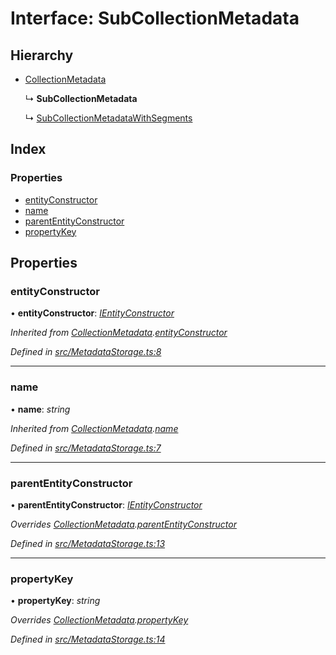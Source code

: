 
# Interface: SubCollectionMetadata

## Hierarchy

* [CollectionMetadata](collectionmetadata.md)

  ↳ **SubCollectionMetadata**

  ↳ [SubCollectionMetadataWithSegments](subcollectionmetadatawithsegments.md)

## Index

### Properties

* [entityConstructor](subcollectionmetadata.md#entityconstructor)
* [name](subcollectionmetadata.md#name)
* [parentEntityConstructor](subcollectionmetadata.md#parententityconstructor)
* [propertyKey](subcollectionmetadata.md#propertykey)

## Properties

###  entityConstructor

• **entityConstructor**: *[IEntityConstructor](../globals.md#ientityconstructor)*

*Inherited from [CollectionMetadata](collectionmetadata.md).[entityConstructor](collectionmetadata.md#entityconstructor)*

*Defined in [src/MetadataStorage.ts:8](https://github.com/wovalle/fireorm/blob/ad1a9c5/src/MetadataStorage.ts#L8)*

___

###  name

• **name**: *string*

*Inherited from [CollectionMetadata](collectionmetadata.md).[name](collectionmetadata.md#name)*

*Defined in [src/MetadataStorage.ts:7](https://github.com/wovalle/fireorm/blob/ad1a9c5/src/MetadataStorage.ts#L7)*

___

###  parentEntityConstructor

• **parentEntityConstructor**: *[IEntityConstructor](../globals.md#ientityconstructor)*

*Overrides [CollectionMetadata](collectionmetadata.md).[parentEntityConstructor](collectionmetadata.md#optional-parententityconstructor)*

*Defined in [src/MetadataStorage.ts:13](https://github.com/wovalle/fireorm/blob/ad1a9c5/src/MetadataStorage.ts#L13)*

___

###  propertyKey

• **propertyKey**: *string*

*Overrides [CollectionMetadata](collectionmetadata.md).[propertyKey](collectionmetadata.md#optional-propertykey)*

*Defined in [src/MetadataStorage.ts:14](https://github.com/wovalle/fireorm/blob/ad1a9c5/src/MetadataStorage.ts#L14)*
